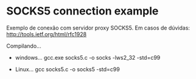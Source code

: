 # SOCKS5 connection example

Exemplo de conexão com servidor proxy SOCKS5.
Em casos de dúvidas: http://tools.ietf.org/html/rfc1928



Compilando...

- windows...
      gcc.exe socks5.c -o socks -lws2_32 -std=c99


- Linux...
      gcc socks5.c -o socks5 -std=c99
